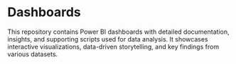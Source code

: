 # Dashboards
This repository contains Power BI dashboards with detailed documentation, insights, and supporting scripts used for data analysis. It showcases interactive visualizations, data-driven storytelling, and key findings from various datasets.
